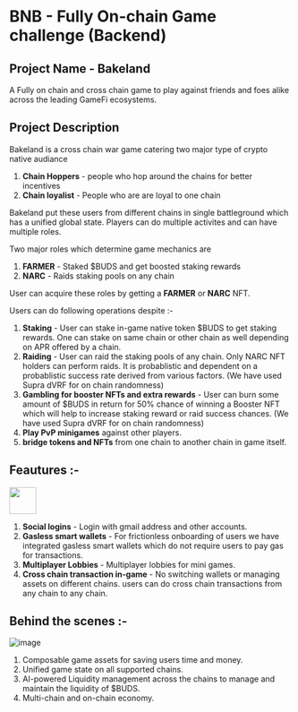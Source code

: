 # BNB - Fully On-chain Game challenge (Backend)

## Project Name - Bakeland

A Fully on chain and cross chain game to play against friends and foes alike across the leading GameFi ecosystems. 

## Project Description

Bakeland is a cross chain war game catering two major type of crypto native audiance 
  1. **Chain Hoppers** - people who hop around the chains for better incentives
  2. **Chain loyalist** - People who are are loyal to one chain

Bakeland put these users from different chains in single battleground which has a unified global state. Players can do multiple activites and can have multiple roles.

Two major roles which determine game mechanics are 
  1. **FARMER** - Staked $BUDS and get boosted staking rewards
  2. **NARC** - Raids staking pools on any chain

User can acquire these roles by getting a **FARMER** or **NARC** NFT. 

Users can do following operations despite :-

  1. **Staking** - User can stake in-game native token $BUDS to get staking rewards. One can stake on same chain or other chain as well depending on APR offered by a chain.
  2. **Raiding** - User can raid the staking pools of any chain. Only NARC NFT holders can perform raids. It is probablistic and dependent on a probablistic success rate derived from various factors. (We have used Supra dVRF for on chain randomness)
  3. **Gambling for booster NFTs and extra rewards** - User can burn some amount of $BUDS in return for 50% chance of winning a Booster NFT which will help to increase staking reward or raid success chances. (We have used Supra dVRF for on chain randomness)
  4. **Play PvP minigames** against other players.
  5. **bridge tokens and NFTs** from one chain to another chain in game itself.

## Feautures :-
  <img src="https://github.com/user-attachments/assets/d25f5c3d-2dd7-4240-8ff6-fe80cdeba359" width="48">

  1. **Social logins** - Login with gmail address and other accounts.
  2. **Gasless smart wallets** - For frictionless onboarding of users we have integrated gasless smart wallets which do not require users to pay gas for transactions.
  3. **Multiplayer Lobbies** - Multiplayer lobbies for mini games.
  4. **Cross chain transaction in-game** - No switching wallets or managing assets on different chains. users can do cross chain transactions from any chain to any chain.

## Behind the scenes :-
  ![image](https://github.com/user-attachments/assets/c14aeccc-d06f-43c6-93cd-dde0ad493869)

  1. Composable game assets for saving users time and money.
  2. Unified game state on all supported chains.
  3. AI-powered Liquidity management across the chains to manage and maintain the liquidity of $BUDS.
  4. Multi-chain and on-chain economy.

